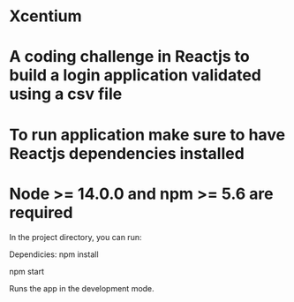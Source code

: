 # Xcentium
# A coding challenge in Reactjs to build a login application validated using a csv file
# To run application make sure to have Reactjs dependencies installed
# Node >= 14.0.0 and npm >= 5.6 are required

In the project directory, you can run:

Dependicies: npm install

npm start

Runs the app in the development mode.